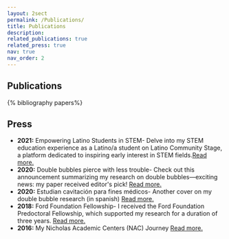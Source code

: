 ```yaml
---
layout: 2sect
permalink: /Publications/
title: Publications
description:
related_publications: true
related_press: true
nav: true
nav_order: 2
---
```


<!-- _pages/publications.md -->
<div class="publications">
    <h2>Publications</h2>
{% bibliography papers%}
</div>


<div class="press">
  <h2>Press</h2>
  <!-- Add your press-related content here -->
  <ul>
      <li>
          <strong>2021:</strong> Empowering Latino Students in STEM- Delve into my STEM education experience as a Latino/a student on Latino Community Stage, a platform dedicated to inspiring early interest in STEM fields.<a href="https://www.latinocommunitystage.org/single-post/i-challenge-you-own-this-and-own-a-career-in-stem-vicente-robles">Read more.</a>
        </li>
    <li>
     <strong>2020:</strong> Double bubbles pierce with less trouble- Check out this announcement summarizing my research on double bubbles—exciting news: my paper received editor's pick! <a href="https://news.ucr.edu/articles/2020/04/29/double-bubbles-pierce-less-trouble">Read more.</a>
        </li>
    <li>
        <strong>2020:</strong> Estudian cavitación para fines médicos- Another cover on my double bubble research (in spanish) <a href="https://www.elvigia.net/general/2020/6/6/estudian-cavitacion-para-fines-medicos-349311.html">Read more.</a>
        </li>
      <li>
      <strong>2018:</strong> Ford Foundation Fellowship- I received the Ford Foundation Predoctoral Fellowship, which supported my research for a duration of three years. <a href="https://news.ucr.edu/articles/2018/05/04/engineering-graduate-student-ford-foundation-fellow">Read more.</a>
        </li>
          <li>
     <strong>2016:</strong> My Nicholas Academic Centers (NAC) Journey <a href="https://www.youtube.com/watch?v=9hUMVcHYBTI">Read more.</a>
        </li>
  </ul>
</div>
